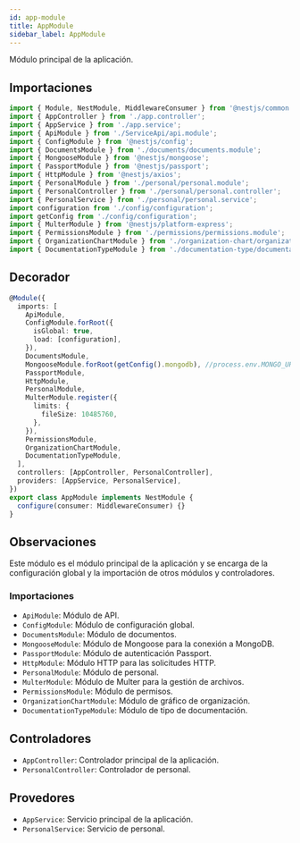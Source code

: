 ```yaml
---
id: app-module
title: AppModule
sidebar_label: AppModule
---
```


Módulo principal de la aplicación.

## Importaciones

```jsx
import { Module, NestModule, MiddlewareConsumer } from '@nestjs/common';
import { AppController } from './app.controller';
import { AppService } from './app.service';
import { ApiModule } from './ServiceApi/api.module';
import { ConfigModule } from '@nestjs/config';
import { DocumentsModule } from './documents/documents.module';
import { MongooseModule } from '@nestjs/mongoose';
import { PassportModule } from '@nestjs/passport';
import { HttpModule } from '@nestjs/axios';
import { PersonalModule } from './personal/personal.module';
import { PersonalController } from './personal/personal.controller';
import { PersonalService } from './personal/personal.service';
import configuration from './config/configuration';
import getConfig from './config/configuration';
import { MulterModule } from '@nestjs/platform-express';
import { PermissionsModule } from './permissions/permissions.module';
import { OrganizationChartModule } from './organization-chart/organization-chart.module';
import { DocumentationTypeModule } from './documentation-type/documentation-type.module';
```

## Decorador
```ts
@Module({
  imports: [
    ApiModule,
    ConfigModule.forRoot({
      isGlobal: true,
      load: [configuration],
    }),
    DocumentsModule,
    MongooseModule.forRoot(getConfig().mongodb), //process.env.MONGO_URI, {dbName: process.env.DB_NAME}),
    PassportModule,
    HttpModule,
    PersonalModule,
    MulterModule.register({
      limits: {
        fileSize: 10485760,
      },
    }),
    PermissionsModule,
    OrganizationChartModule,
    DocumentationTypeModule,
  ],
  controllers: [AppController, PersonalController],
  providers: [AppService, PersonalService],
})
export class AppModule implements NestModule {
  configure(consumer: MiddlewareConsumer) {}
}
```

## Observaciones
Este módulo es el módulo principal de la aplicación y se encarga de la configuración global y la importación de otros módulos y controladores.

### Importaciones
- `ApiModule`: Módulo de API.
- `ConfigModule`: Módulo de configuración global.
- `DocumentsModule`: Módulo de documentos.
- `MongooseModule`: Módulo de Mongoose para la conexión a MongoDB.
- `PassportModule`: Módulo de autenticación Passport.
- `HttpModule`: Módulo HTTP para las solicitudes HTTP.
- `PersonalModule`: Módulo de personal.
- `MulterModule`: Módulo de Multer para la gestión de archivos.
- `PermissionsModule`: Módulo de permisos.
- `OrganizationChartModule`: Módulo de gráfico de organización.
- `DocumentationTypeModule`: Módulo de tipo de documentación.

## Controladores
- `AppController`: Controlador principal de la aplicación.
- `PersonalController`: Controlador de personal.

## Provedores
- `AppService`: Servicio principal de la aplicación.
- `PersonalService`: Servicio de personal.

